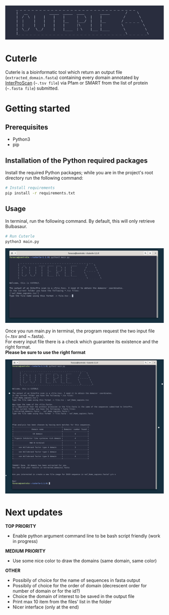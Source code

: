 <p align="center"><img src="https://github.com/furacca/cuterle/blob/fa5164fc5c15afe030452a95985a0bebce8e6c9e/screenshots/00_logo.png"></p>

# Cuterle
Cuterle is a bioinformatic tool which return an output file (`extracted_domain.fasta`) containing every domain annotated by [InterProScan](https://www.ebi.ac.uk/interpro/) (`~.tsv file`) via Pfam or SMART from the list of protein (`~.fasta file`) submitted.


# Getting started

## Prerequisites

- Python3
- pip

## Installation of the Python required packages

Install the required Python packages; while you are in the project's root directory run the following command:

```bash
# Install requirements
pip install -r requirements.txt
```

## Usage

In terminal, run the following command. By default, this will only retrieve Bulbasaur.

```bash
# Run Cuterle
python3 main.py
```

![](./screenshots/01_first_view.png)


Once you run main.py in terminal, the program request the two input file (~.tsv and ~.fasta).<br>
For every input file there is a check which guarantee its existence and the right format. <br>
**Please be sure to use the right format**

![](./screenshots/02_first_run.png)





# Next updates

**TOP PRIORITY**
- Enable python argument command line to be bash script friendly (work in progress)

**MEDIUM PRIORITY**
- Use some nice color to draw the domains (same domain, same color)

**OTHER**
- Possibily of choice for the name of sequences in fasta output
- Possibily of choice for the order of domain (decrescent order for number of domain or for the id?)
- Choice the domain of interest to be saved in the output file
- Print max 10 item from the files' list in the folder
- Nicer interface (only at the end)


